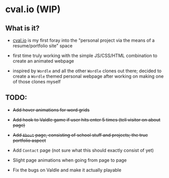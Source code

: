 # cval.io (WIP)

## What is it?
- [cval.io](https://cval.io) is my first foray into the "personal project via the means of a resume/portfolio site" space

- first time truly working with the simple JS/CSS/HTML combination to create an animated webpage

- inspired by `Wordle` and all the other `Wordle` clones out there; decided to create a `Wordle` themed personal webpage after working on making one of those clones myself

## TODO:

- <del>Add hover animations for word grids</del>

- <del>Add hook to Valdle game if user hits enter 5 times (tell visitor on about page)</del>

- <del>Add `About` page, consisting of school stuff and projects; the true portfolio aspect<del>

- Add `Contact` page (not sure what this should exactly consist of yet)

- Slight page animations when going from page to page

- Fix the bugs on Valdle and make it actually playable
